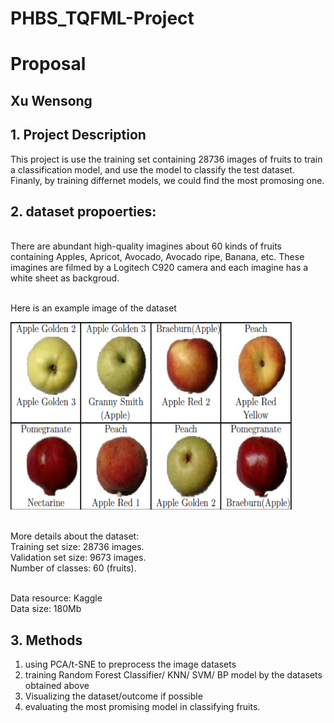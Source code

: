 # PHBS_TQFML-Project
# Proposal
## Xu Wensong
## 1.	Project Description
This project is use the training set containing 28736 images of fruits to train a classification model, and use the model to classify the test dataset. Finanly, by training differnet models, we could find the most promosing one.

## 2.	dataset propoerties:
<br>There are abundant high-quality imagines about 60 kinds of fruits containing Apples, Apricot, Avocado, Avocado ripe, Banana, etc. These imagines are filmed by a Logitech C920 camera and each imagine has a white sheet as backgroud. 

<br>Here is an example image of the dataset

<img src="https://github.com/stuartphbs/PHBS_TQFML-/blob/master/example%20image.png" width="450" height="300" alt="Example Image"/>


<br>More details about the dataset:
<br>Training set size: 28736 images.
<br>Validation set size: 9673 images.
<br>Number of classes: 60 (fruits).

<br> Data resource: Kaggle
<br> Data size: 180Mb

## 3.	Methods
1)	using PCA/t-SNE to preprocess the image datasets
2)  training Random Forest Classifier/ KNN/ SVM/ BP model by the datasets obtained above
3)  Visualizing the dataset/outcome if possible
4)  evaluating the most promising model in classifying fruits.
